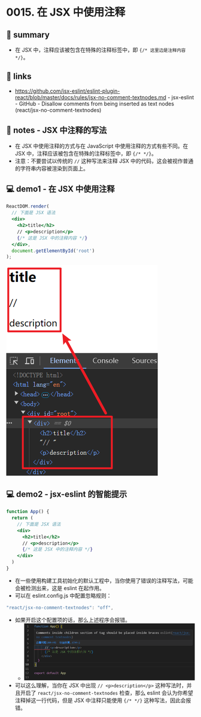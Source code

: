 # 0015. 在 JSX 中使用注释

## 📝 summary

- 在 JSX 中，注释应该被包含在特殊的注释标签中，即 `{/* 这里边是注释内容 */}`。

## 🔗 links

- https://github.com/jsx-eslint/eslint-plugin-react/blob/master/docs/rules/jsx-no-comment-textnodes.md - jsx-eslint - GitHub - Disallow comments from being inserted as text nodes (react/jsx-no-comment-textnodes)

## 📒 notes - JSX 中注释的写法

- 在 JSX 中使用注释的方式与在 JavaScript 中使用注释的方式有些不同。在 JSX 中，注释应该被包含在特殊的注释标签中，即 `{/* */}`。
- 注意：不要尝试以传统的 `//` 这种写法来注释 JSX 中的代码，这会被视作普通的字符串内容被渲染到页面上。

## 💻 demo1 - 在 JSX 中使用注释

```jsx
ReactDOM.render(
  // 下面是 JSX 语法
  <div>
    <h2>title</h2>
    // <p>description</p>
    {/* 这是 JSX 中的注释内容 */}
  </div>,
  document.getElementById('root')
);
```

![](md-imgs/2024-09-27-17-22-41.png)

## 💻 demo2 - jsx-eslint 的智能提示

```jsx
function App() {
  return (
    // 下面是 JSX 语法
    <div>
      <h2>title</h2>
      // <p>description</p>
      {/* 这是 JSX 中的注释内容 */}
    </div>
  )
}
```

- 在一些使用构建工具初始化的默认工程中，当你使用了错误的注释写法，可能会被检测出来，这是 eslint 在起作用。
- 可以在 eslint.config.js 中配置忽略规则：

```js
"react/jsx-no-comment-textnodes": "off",
```

- 如果开启这个配置项的话，那么上述程序会报错。
  - ![](md-imgs/2024-09-27-17-33-10.png)
- 可以这么理解，当你在 JSX 中出现 `// <p>description</p>` 这种写法时，并且开启了 `react/jsx-no-comment-textnodes` 检查，那么 eslint 会认为你希望注释掉这一行代码，但是 JSX 中注释只能使用 `{/* */}` 这种写法，因此会报错。
